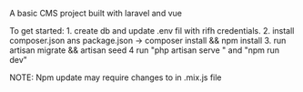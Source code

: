 A basic CMS project built with laravel and vue

To get started:
    1.  create db and update .env fil with rifh credentials.
    2.  install composer.json ans package.json -> composer install && npm install
    3.  run artisan migrate && artisan seed
    4   run "php artisan serve " and "npm run dev"


NOTE: Npm update may require changes to in  .mix.js file 
